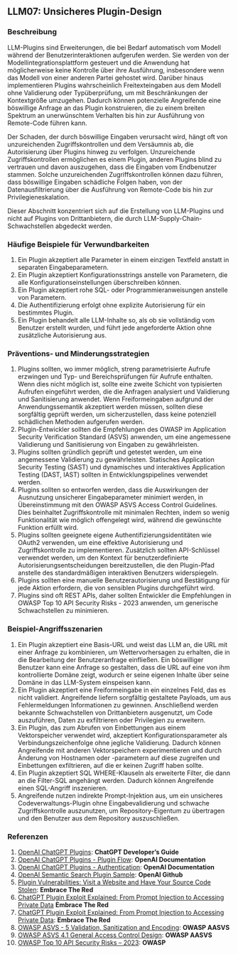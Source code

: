 ## LLM07: Unsicheres Plugin-Design

### Beschreibung

LLM-Plugins sind Erweiterungen, die bei Bedarf automatisch vom Modell während der Benutzerinteraktionen aufgerufen werden. Sie werden von der Modellintegrationsplattform gesteuert und die Anwendung hat möglicherweise keine Kontrolle über ihre Ausführung, insbesondere wenn das Modell von einer anderen Partei gehostet wird. Darüber hinaus implementieren Plugins wahrscheinlich Freitexteingaben aus dem Modell ohne Validierung oder Typüberprüfung, um mit Beschränkungen der Kontextgröße umzugehen. Dadurch können potenzielle Angreifende eine böswillige Anfrage an das Plugin konstruieren, die zu einem breiten Spektrum an unerwünschtem Verhalten bis hin zur Ausführung von Remote-Code führen kann.

Der Schaden, der durch böswillige Eingaben verursacht wird, hängt oft von unzureichenden Zugriffskontrollen und dem Versäumnis ab, die Autorisierung über Plugins hinweg zu verfolgen. Unzureichende Zugriffskontrollen ermöglichen es einem Plugin, anderen Plugins blind zu vertrauen und davon auszugehen, dass die Eingaben vom Endbenutzer stammen. Solche unzureichenden Zugriffskontrollen können dazu führen, dass böswillige Eingaben schädliche Folgen haben, von der Datenausfiltrierung über die Ausführung von Remote-Code bis hin zur Privilegieneskalation.

Dieser Abschnitt konzentriert sich auf die Erstellung von LLM-Plugins und nicht auf Plugins von Drittanbietern, die durch LLM-Supply-Chain-Schwachstellen abgedeckt werden.

### Häufige Beispiele für Verwundbarkeiten

1. Ein Plugin akzeptiert alle Parameter in einem einzigen Textfeld anstatt in separaten Eingabeparametern.
2. Ein Plugin akzeptiert Konfigurationsstrings anstelle von Parametern, die alle Konfigurationseinstellungen überschreiben können.
3. Ein Plugin akzeptiert rohe SQL- oder Programmieranweisungen anstelle von Parametern.
4. Die Authentifizierung erfolgt ohne explizite Autorisierung für ein bestimmtes Plugin.
5. Ein Plugin behandelt alle LLM-Inhalte so, als ob sie vollständig vom Benutzer erstellt wurden, und führt jede angeforderte Aktion ohne zusätzliche Autorisierung aus.

### Präventions- und Minderungsstrategien

1. Plugins sollten, wo immer möglich, streng parametrisierte Aufrufe erzwingen und Typ- und Bereichsprüfungen für Aufrufe enthalten. Wenn dies nicht möglich ist, sollte eine zweite Schicht von typisierten Aufrufen eingeführt werden, die die Anfragen analysiert und Validierung und Sanitisierung anwendet. Wenn Freiformeingaben aufgrund der Anwendungssemantik akzeptiert werden müssen, sollten diese sorgfältig geprüft werden, um sicherzustellen, dass keine potenziell schädlichen Methoden aufgerufen werden.
2. Plugin-Entwickler sollten die Empfehlungen des OWASP im Application Security Verification Standard (ASVS) anwenden, um eine angemessene Validierung und Sanitisierung von Eingaben zu gewährleisten.
3. Plugins sollten gründlich geprüft und getestet werden, um eine angemessene Validierung zu gewährleisten. Statisches Application Security Testing (SAST) und dynamisches und interaktives Application Testing (DAST, IAST) sollten in Entwicklungspipelines verwendet werden.
4. Plugins sollten so entworfen werden, dass die Auswirkungen der Ausnutzung unsicherer Eingabeparameter minimiert werden, in Übereinstimmung mit den OWASP ASVS Access Control Guidelines. Dies beinhaltet Zugriffskontrolle mit minimalen Rechten, indem so wenig Funktionalität wie möglich offengelegt wird, während die gewünschte Funktion erfüllt wird.
5. Plugins sollten geeignete eigene Authentifizierungsidentitäten wie OAuth2 verwenden, um eine effektive Autorisierung und Zugriffskontrolle zu implementieren. Zusätzlich sollten API-Schlüssel verwendet werden, um den Kontext für benutzerdefinierte Autorisierungsentscheidungen bereitzustellen, die den Plugin-Pfad anstelle des standardmäßigen interaktiven Benutzers widerspiegeln.
6. Plugins sollten eine manuelle Benutzerautorisierung und Bestätigung für jede Aktion erfordern, die von sensiblen Plugins durchgeführt wird.
7. Plugins sind oft REST APIs, daher sollten Entwickler die Empfehlungen in OWASP Top 10 API Security Risks - 2023 anwenden, um generische Schwachstellen zu minimieren.

### Beispiel-Angriffsszenarien

1. Ein Plugin akzeptiert eine Basis-URL und weist das LLM an, die URL mit einer Anfrage zu kombinieren, um Wettervorhersagen zu erhalten, die in die Bearbeitung der Benutzeranfrage einfließen. Ein böswilliger Benutzer kann eine Anfrage so gestalten, dass die URL auf eine von ihm kontrollierte Domäne zeigt, wodurch er seine eigenen Inhalte über seine Domäne in das LLM-System einspeisen kann.
2. Ein Plugin akzeptiert eine Freiformeingabe in ein einzelnes Feld, das es nicht validiert. Angreifende liefern sorgfältig gestaltete Payloads, um aus Fehlermeldungen Informationen zu gewinnen. Anschließend werden bekannte Schwachstellen von Drittanbietern ausgenutzt, um Code auszuführen, Daten zu exfiltrieren oder Privilegien zu erweitern.
3. Ein Plugin, das zum Abrufen von Einbettungen aus einem Vektorspeicher verwendet wird, akzeptiert Konfigurationsparameter als Verbindungszeichenfolge ohne jegliche Validierung. Dadurch können Angreifende mit anderen Vektorspeichern experimentieren und durch Änderung von Hostnamen oder -parametern auf diese zugreifen und Einbettungen exfiltrieren, auf die er keinen Zugriff haben sollte.
4. Ein Plugin akzeptiert SQL WHERE-Klauseln als erweiterte Filter, die dann an die Filter-SQL angehängt werden. Dadurch können Angreifende einen SQL-Angriff inszenieren.
5. Angreifende nutzen indirekte Prompt-Injektion aus, um ein unsicheres Codeverwaltungs-Plugin ohne Eingabevalidierung und schwache Zugriffskontrolle auszunutzen, um Repository-Eigentum zu übertragen und den Benutzer aus dem Repository auszuschließen.

### Referenzen

1. [OpenAI ChatGPT Plugins](https://platform.openai.com/docs/plugins/introduction): **ChatGPT Developer’s Guide**
2. [OpenAI ChatGPT Plugins - Plugin Flow](https://platform.openai.com/docs/plugins/introduction/plugin-flow): **OpenAI Documentation**
3. [OpenAI ChatGPT Plugins - Authentication](https://platform.openai.com/docs/plugins/authentication/service-level): **OpenAI Documentation**
4. [OpenAI Semantic Search Plugin Sample](https://github.com/openai/chatgpt-retrieval-plugin): **OpenAI Github**
5. [Plugin Vulnerabilities: Visit a Website and Have Your Source Code Stolen](https://embracethered.com/blog/posts/2023/chatgpt-plugin-vulns-chat-with-code/): **Embrace The Red**
6. [ChatGPT Plugin Exploit Explained: From Prompt Injection to Accessing Private Data](https://embracethered.com/blog/posts/2023/chatgpt-cross-plugin-request-forgery-and-prompt-injection./) **Embrace The Red**
7. [ChatGPT Plugin Exploit Explained: From Prompt Injection to Accessing Private Data](https://embracethered.com/blog/posts/2023/chatgpt-cross-plugin-request-forgery-and-prompt-injection./): **Embrace The Red**
8. [OWASP ASVS - 5 Validation, Sanitization and Encoding](https://owasp-aasvs4.readthedocs.io/en/latest/V5.html#validation-sanitization-and-encoding): **OWASP AASVS**
9. [OWASP ASVS 4.1 General Access Control Design](https://owasp-aasvs4.readthedocs.io/en/latest/V4.1.html#general-access-control-design): **OWASP AASVS**
10. [OWASP Top 10 API Security Risks – 2023](https://owasp.org/API-Security/editions/2023/en/0x11-t10/): **OWASP**
